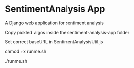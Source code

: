 # SentimentAnalysis App
A Django web application for sentiment analysis

Copy pickled_algos inside the sentiment-analysis-app folder

Set correct baseURL in SentimentAnalysisUtil.js 

chmod +x runme.sh

./runme.sh

